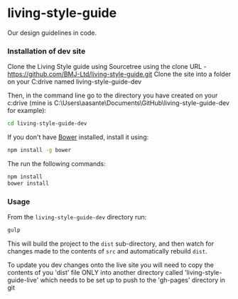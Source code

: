 living-style-guide
==================

Our design guidelines in code.


### Installation of dev site

Clone the Living Style guide using Sourcetree using the clone URL - https://github.com/BMJ-Ltd/living-style-guide.git 
Clone the site into a folder on your C:drive named living-style-guide-dev

Then, in the command line go to the directory you have created on your c:drive (mine is C:\Users\aasante\Documents\GitHub\living-style-guide-dev for example):

```sh
cd living-style-guide-dev
```
If you don't have [Bower](http://bower.io/) installed, install it using:

```sh
npm install -g bower
```
The run the following commands:

```sh
npm install
bower install
```


### Usage

From the `living-style-guide-dev` directory run:

```sh
gulp
```

This will build the project to the `dist` sub-directory, and then watch for changes made to the contents of `src` and automatically rebuild `dist`.


To update you dev changes onto the live site you will need to copy the contents of you 'dist' file ONLY into another directory called 'living-style-guide-live' which needs to be set up to push to the 'gh-pages' directory in git
